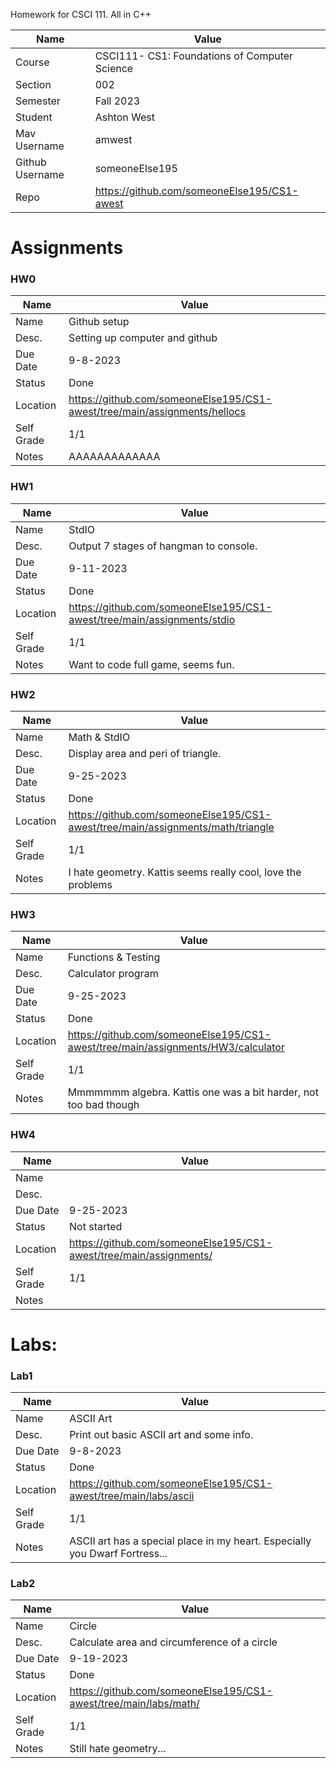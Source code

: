 Homework for CSCI 111. All in C++


|Name  |Value|
|-----------|-------------------------------------|
|Course| CSCI111- CS1: Foundations of Computer Science|
|Section| 002|
|Semester| Fall 2023|
|Student| Ashton West|
|Mav Username| amwest|
|Github Username| someoneElse195|
|Repo| https://github.com/someoneElse195/CS1-awest|

# Assignments

### HW0

|Name       |Value                                                                    |
|-----------|-------------------------------------------------------------------------|
|Name       |Github setup                                                             |
|Desc.      | Setting up computer and github                                          |
|Due Date   |9-8-2023                                                                 |
|Status     |Done                                                                     |
|Location   |https://github.com/someoneElse195/CS1-awest/tree/main/assignments/hellocs|
|Self Grade | 1/1                                                                     |
|Notes      |AAAAAAAAAAAAA                                                            |

### HW1

|Name|Value|
|-----------|-------------------------------------|
|Name|StdIO|
|Desc.| Output 7 stages of hangman to console.|
|Due Date|9-11-2023 |
|Status|Done|
|Location|https://github.com/someoneElse195/CS1-awest/tree/main/assignments/stdio|
|Self Grade| 1/1|
|Notes| Want to code full game, seems fun.

### HW2

|Name|Value|
|-----------|-------------------------------------|
|Name|Math & StdIO|
|Desc.| Display area and peri of triangle.|
|Due Date|9-25-2023 |
|Status|Done|
|Location|https://github.com/someoneElse195/CS1-awest/tree/main/assignments/math/triangle|
|Self Grade| 1/1|
|Notes|I hate geometry. Kattis seems really cool, love the problems|

### HW3

|Name|Value|
|-----------|-------------------------------------|
|Name|Functions & Testing|
|Desc.| Calculator program|
|Due Date|9-25-2023 |
|Status|Done|
|Location|https://github.com/someoneElse195/CS1-awest/tree/main/assignments/HW3/calculator|
|Self Grade| 1/1|
|Notes|Mmmmmmm algebra. Kattis one was a bit harder, not too bad though|

### HW4

|Name|Value|
|-----------|-------------------------------------|
|Name||
|Desc.||
|Due Date|9-25-2023 |
|Status|Not started|
|Location|https://github.com/someoneElse195/CS1-awest/tree/main/assignments/|
|Self Grade| 1/1|
|Notes||


# Labs:

### Lab1

|Name|Value|
|-----------|-------------------------------------|
|Name|ASCII Art|
|Desc.|Print out basic ASCII art and some info.|
|Due Date|9-8-2023 |
|Status|Done|
|Location|https://github.com/someoneElse195/CS1-awest/tree/main/labs/ascii|
|Self Grade| 1/1|
|Notes|ASCII art has a special place in my heart. Especially you Dwarf Fortress...|


### Lab2


|Name|Value|
|-----------|-------------------------------------|
|Name|Circle|
|Desc.|Calculate area and circumference of a circle|
|Due Date|9-19-2023 |
|Status|Done|
|Location|https://github.com/someoneElse195/CS1-awest/tree/main/labs/math/|
|Self Grade| 1/1|
|Notes|Still hate geometry...|

